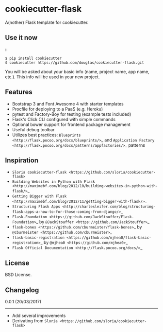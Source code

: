 cookiecutter-flask
==================

A(nother) Flask template for cookiecutter.

Use it now
----------
::

    $ pip install cookiecutter
    $ cookiecutter https://github.com/douglas/cookiecutter-flask.git

You will be asked about your basic info (name, project name, app name, etc.). This info will be used in your new project.

Features
--------

- Bootstrap 3 and Font Awesome 4 with starter templates
- Procfile for deploying to a PaaS (e.g. Heroku)
- pytest and Factory-Boy for testing (example tests included)
- Flask's Click CLI configured with simple commands
- Optional bower support for frontend package management
- Useful debug toolbar
- Utilizes best practices: `Blueprints <http://flask.pocoo.org/docs/blueprints/>`_ and `Application Factory <http://flask.pocoo.org/docs/patterns/appfactories/>`_ patterns

Inspiration
-----------

- `Sloria cookiecutter-flask <https://github.com/sloria/cookiecutter-flask>`
- `Building Websites in Python with Flask <http://maximebf.com/blog/2012/10/building-websites-in-python-with-flask/>`_
- `Getting Bigger with Flask <http://maximebf.com/blog/2012/11/getting-bigger-with-flask/>`_
- `Structuring Flask Apps <http://charlesleifer.com/blog/structuring-flask-apps-a-how-to-for-those-coming-from-django/>`_
- `Flask-Foundation <https://github.com/JackStouffer/Flask-Foundation>`_ by `@JackStouffer <https://github.com/JackStouffer>`_
- `flask-bones <https://github.com/cburmeister/flask-bones>`_ by `@cburmeister <https://github.com/cburmeister>`_
- `flask-basic-registration <https://github.com/mjhea0/flask-basic-registration>`_ by `@mjhea0 <https://github.com/mjhea0>`_
- `Flask Official Documentation <http://flask.pocoo.org/docs/>`_


License
-------

BSD License.

Changelog
---------

0.0.1 (20/03/2017)
******************

- Add several improvements
- Derivating from `Sloria <https://github.com/sloria/cookiecutter-flask>`
